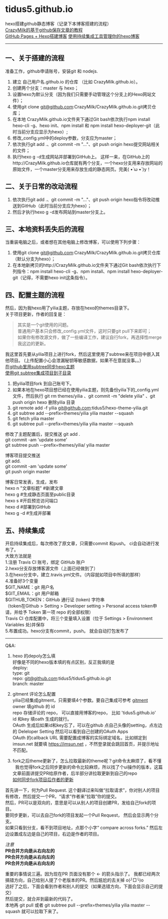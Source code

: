 # tidus5.github.io

hexo搭建github静态博客（记录下本博客搭建的流程）  
[CrazyMilk的基于github保存文章的教程](https://www.zhihu.com/question/21193762/answer/79109280)  
[GitHub Pages + Hexo搭建博客](http://crazymilk.github.io/2015/12/28/GitHub-Pages-Hexo%E6%90%AD%E5%BB%BA%E5%8D%9A%E5%AE%A2/#more)
[使用持续集成工具管理你的hexo博客](https://easyhexo.com/1-Hexo-install-and-config/1-5-continuous-integration.html)
*****

## 一、关于搭建的流程
准备工作，github申请账号，安装git 和 nodejs.
1. 建立 自己用户名.github.io 的仓库 （比如 CrazyMilk.github.io）。
2. 创建两个分支：master 与 hexo；
3. 设置hexo为默认分支（因为我们只需要手动管理这个分支上的Hexo网站文件）；
4. 使用git clone git@github.com:CrazyMilk/CrazyMilk.github.io.git拷贝仓库；
5. 在本地 CrazyMilk.github.io文件夹下通过Git bash依次执行npm install hexo-cli -g、hexo init、npm install 和 npm install hexo-deployer-git（此时当前分支应显示为hexo）;
6. 修改_config.yml中的deploy参数，分支应为master；
7. 依次执行git add .、git commit -m "..."、git push origin hexo提交网站相关的文件；
8. 执行hexo g -d生成网站并部署到GitHub上。
这样一来，在GitHub上的http://CrazyMilk.github.io仓库就有两个分支，一个hexo分支用来存放网站的原始文件，一个master分支用来存放生成的静态网页。完美( •̀ ω •́ )y！  

## 二、关于日常的改动流程
1. 依次执行git add .、git commit -m "..."、git push origin hexo指令将改动推送到GitHub（此时当前分支应为hexo）；
2. 然后才执行hexo g -d发布网站到master分支上。

## 三、本地资料丢失后的流程
当重装电脑之后，或者想在其他电脑上修改博客，可以使用下列步骤：  
1. 使用git clone git@github.com:CrazyMilk/CrazyMilk.github.io.git拷贝仓库（默认分支为hexo）；
2. 在本地新拷贝的http://CrazyMilk.github.io文件夹下通过Git bash依次执行下列指令：npm install hexo-cli -g、npm install、npm install hexo-deployer-git（记得，不需要hexo init这条指令）。

## 四、配置主题的流程
然后，因为我hexo用了yilia主题，存放在hexo的themes目录下。  
关于项目更新，作者的回复是：
>其实是一个git使用的问题。  
>普通用户基本只会修改_config.yml文件，这时只要git pull下来即可；  
>如果你有修改源文件，做了一些编译工作，建议自行fork，再选择性merge我这边的更新。  

我这里首先要从yilia项目上进行fork，然后这里使用了subtree来在项目中嵌入其他项目。
(上传配置小心会泄漏秘钥等敏感数据，如果不在意就没事。。）  
[在github里用subtree同步hexo主题](http://tidus.site/2016/01/29/hexo%E7%94%A8subtree%E5%90%8C%E6%AD%A5%E4%B8%BB%E9%A2%98/)  
[使用git subtree集成项目到子目录](https://aoxuis.me/bo-ke/2013-08-06-git-subtree)  

1. 把yilia项目fork 到自己账号下。  
2. 如果本地在hexo项目想已经在使用yilia主题，则先备份yilia下的_config.yml文件，然后执行 git rm themes/yilia 、git commit -m "delete yilia" 、git push origin hexo 删除yilia 目录
3. git remote add -f yilia git@github.com:tidus5/hexo-theme-yilia.git
4. git subtree add --prefix=themes/yilia yilia master --squash
5. git fetch yilia master
6. git subtree pull --prefix=themes/yilia yilia master --squash

修改了主题配置后，提交推送
git add .  
git commit -am 'update some'  
git subtree push --prefix=themes/yilia/ yilia master  

博客项目提交推送  
git add.  
git commit -am 'update some'  
git push origin master  

博客日常发表，生成，发布  
hexo n "文章标题"   #新建文章  
hexo g    #生成静态页面至public目录  
hexo s    #开启预览访问端口  
hexo d    #部署到GitHub  
hexo g -d #生成并部署  

## 五、持续集成
开启持续集成后，每次修改了原文章，只需要commit 和push。 ci会自动进行发布了。  
大致方法就是  
1.注册 Travis CI 账号，绑定 GitHub 账户  
2.hexo分支存放博客源文件（上面已经做到了）  
3.在hexo分支中，建立.travis.yml文件。（内容就如项目中所填的那样）  
4.准备好3个变量   
$GIT_NAME：git 用户名  
$GIT_EMAIL：git 用户邮箱  
$GITHUB_TOKEN：GitHub 通行证 (token) 字符串   
（token在Github > Setting > Developer setting > Personal access token申请，并给予 Token 第一项 repo 的全部权限）  
Travis CI 仓库配置中，将三个变量填入设置（位于 Settings > Environment Variables 处)并保存  
5.布置成功。hexo分支有commit，push。 就会自动打包发布了  

---


Q&A:  
1. hexo 的depoly怎么填  
好像是不同的hexo版本填的有点区别，反正我填的是  
deploy:  
  type: git  
  repo: git@github.com:tidus5/tidus5.github.io.git  
  branch: master  
  
2. gitment 评论怎么配置  
yilia已经集成gitment，只需要填4个参数。要自己集成可参考 [gitment](https://imsun.net/posts/gitment-introduction/)  
owner 填github 的 id  
repo  存储评论的 repo， 可以直接用博客的repo， 比如 'tidus5.github.io'  
id 和key 填oath 生成的就行。  
OAuth 生成后如果id和key忘了，可以在github 点自己头像的setting，点左边的 Deleloper Setting 然后可以看到自己创建的OAuth Apps  
OAuth 的callback URL 需要配置成博客的实际绑定域名，比如绑定到 imsun.net 就要填 https://imsun.net ，不然登录就会跳回首页，并提示地址不匹配。  

3. fork之后theme更新了，怎么拉取最新的theme呢？git命令太麻烦了，看不懂  
我也觉得fork之后同步更新的命令比较麻烦，所以找了个ui操作的版本，这篇文章前面讲提交PR给原作者，后半部分讲拉取更新到自己的repo  
[如何同步fork项目后作者的更新](http://blog.csdn.net/t111t/article/details/45894381)  

首先讲一下，何为Pull Request. 这个翻译过来叫做“拉取请求”，你对别人的项目有修改，然后提交一个PR，“请求”作者来“拉取”你的提交。  
然后，PR可以是双向的，意思是可以从别人的项目创建PR，发给自己fork的项目。  
要同步更新，可以去自己fork的项目发起一个Pull Request， 然后会显示两个分支。  
如果只看到分支，看不到项目地址，点那个小字“ compare across forks.” 
然后左边设置成左边是自己的项目，右边是作者的项目。  

*注意*  
**PR合并方向是从右向左的**  
**PR合并方向是从右向左的**  
**PR合并方向是从右向左的**  

重要的事情说三遍。因为现在PR 页面没有那个 ← 的箭头指示了。 我都已经两次搞错方向，自己给别人提了个老版本的PR。然后尴尬的去关掉 o(╯□╰)o    
选好了之后，下面会看到作者和别人的提交（如果选错方向，下面会显示自己的提交）    
然后提交，就合并到最新的代码了。    
本地再 git pull 或者 git subtree pull --prefix=themes/yilia yilia master --squash 就可以拉取下来了。    

